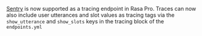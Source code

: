 [Sentry](https://sentry.io) is now supported as a tracing endpoint in Rasa Pro. Traces can now also include user utterances and slot values as tracing tags via the `show_utterance` and `show_slots` keys in the tracing block of the `endpoints.yml`